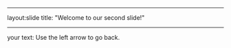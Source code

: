 - - -
layout:slide
title: "Welcome to our second slide!"
- - - 
your text: Use the left arrow to go back.
